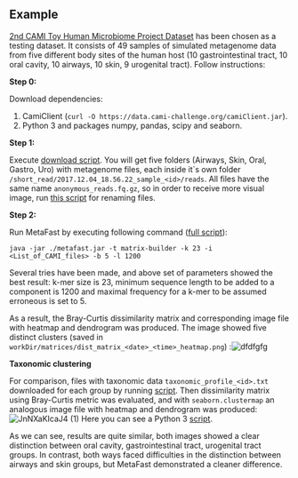 ## Example ##  
[2nd CAMI Toy Human Microbiome Project Dataset](https://data.cami-challenge.org/participate) has been chosen as a testing dataset. It consists of 49 samples of simulated metagenome data from five different body sites of the human host (10 gastrointestinal tract, 10 oral cavity, 10 airways, 10 skin, 9 urogenital tract). Follow instructions:

**Step 0:**

Download dependencies: 
  1. CamiClient (`curl -O https://data.cami-challenge.org/camiClient.jar`).
  2. Python 3 and packages numpy, pandas, scipy and seaborn.
  
**Step 1:**

Execute [download script](example/download.sh). You will get five folders (Airways, Skin, Oral, Gastro, Uro) with metagenome files, each inside it\`s own folder `/short_read/2017.12.04_18.56.22_sample_<id>/reads`. All files have the same name `anonymous_reads.fq.gz`, so in order to receive more visual image, run [this script](example/mv.sh) for renaming files.

**Step 2:**

Run MetaFast by executing following command ([full script](example/run_metafast.sh)):
```
java -jar ./metafast.jar -t matrix-builder -k 23 -i <List_of_CAMI_files> -b 5 -l 1200 
```
Several tries have been made, and above set of parameters showed the best result: 
k-mer size is 23, minimum sequence length to be added to a component is 1200 and maximal frequency for a k-mer to be assumed erroneous is set to 5.

As a result, the Bray-Curtis dissimilarity matrix and corresponding image file with heatmap and dendrogram was produced. 
The image showed five distinct clusters (saved in `workDir/matrices/dist_matrix_<date>_<time>_heatmap.png`) :![dfdfgfg](https://user-images.githubusercontent.com/52621625/146169146-d08133a0-cb37-4e3b-83b0-52b169479987.png)

**Taxonomic clustering**

For comparison, files with taxonomic data ```taxonomic_profile_<id>.txt``` downloaded for each group by running [script](example/download_taxonomy.sh). Then dissimilarity matrix using Bray-Curtis metric was evaluated, and with ```seaborn.clustermap``` an analogous image file with heatmap and dendrogram was produced: 
![JnNXaKIcaJ4 (1)](https://user-images.githubusercontent.com/52621625/146163403-6821e932-a9b6-4bd2-b47a-2907dfc891a0.png)
Here you can see a Python 3 [script](example/tax_clust.py).

As we can see, results are quite similar, both images showed a clear distinction between oral cavity, gastrointestinal tract, urogenital tract groups. In contrast, both ways faced difficulties in the distinction between airways and skin groups, but MetaFast demonstrated a cleaner difference.
